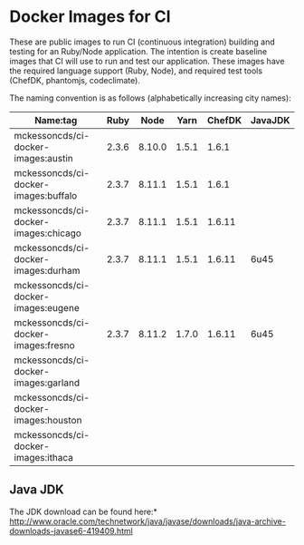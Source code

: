 Docker Images for CI
====================

These are public images to run CI (continuous integration) building and testing for an Ruby/Node application. The intention is create baseline images that CI will use to run and test our application. These images have the required language support (Ruby, Node), and required test tools (ChefDK, phantomjs, codeclimate).

The naming convention is as follows (alphabetically increasing city names):

| Name:tag                             | Ruby  | Node   | Yarn  | ChefDK | JavaJDK |
|--------------------------------------|-------|--------|-------|--------|---------|
| mckessoncds/ci-docker-images:austin  | 2.3.6 | 8.10.0 | 1.5.1 | 1.6.1  |         |
| mckessoncds/ci-docker-images:buffalo | 2.3.7 | 8.11.1 | 1.5.1 | 1.6.1  |         |
| mckessoncds/ci-docker-images:chicago | 2.3.7 | 8.11.1 | 1.5.1 | 1.6.11 |         |
| mckessoncds/ci-docker-images:durham  | 2.3.7 | 8.11.1 | 1.5.1 | 1.6.11 | 6u45    |
| mckessoncds/ci-docker-images:eugene  |       |        |       |        |         |
| mckessoncds/ci-docker-images:fresno  | 2.3.7 | 8.11.2 | 1.7.0 | 1.6.11 | 6u45    |
| mckessoncds/ci-docker-images:garland |       |        |       |        |         |
| mckessoncds/ci-docker-images:houston |       |        |       |        |         |
| mckessoncds/ci-docker-images:ithaca  |       |        |       |        |         |

Java JDK
--------

The JDK download can be found here:* http://www.oracle.com/technetwork/java/javase/downloads/java-archive-downloads-javase6-419409.html
